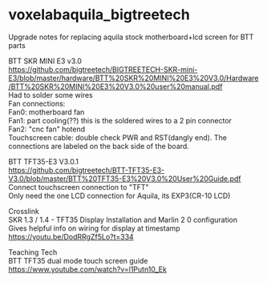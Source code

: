 # voxelabaquila_bigtreetech

Upgrade notes for replacing aquila stock motherboard+lcd screen for BTT parts

BTT SKR MINI E3 v3.0  
https://github.com/bigtreetech/BIGTREETECH-SKR-mini-E3/blob/master/hardware/BTT%20SKR%20MINI%20E3%20V3.0/Hardware/BTT%20SKR%20MINI%20E3%20V3.0%20user%20manual.pdf  
Had to solder some wires  
Fan connections:  
Fan0: motherboard fan  
Fan1: part cooling(??) this is the soldered wires to a 2 pin connector  
Fan2: "cnc fan" hotend  
Touchscreen cable: double check PWR and RST(dangly end). The connections are labeled on the back side of the board.  

BTT TFT35-E3 V3.0.1  
https://github.com/bigtreetech/BTT-TFT35-E3-V3.0/blob/master/BTT%20TFT35-E3%20V3.0%20User%20Guide.pdf  
Connect touchscreen connection to "TFT"   
Only need the one LCD connection for Aquila, its EXP3(CR-10 LCD)  

Crosslink  
SKR 1.3 / 1.4 - TFT35 Display Installation and Marlin 2 0 configuration  
Gives helpful info on wiring for display at timestamp  
https://youtu.be/DodRRgZf5Lo?t=334  

Teaching Tech  
BTT TFT35 dual mode touch screen guide  
https://www.youtube.com/watch?v=l1Putn10_Ek  
